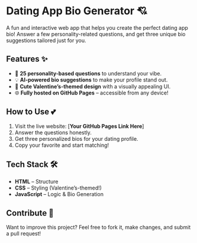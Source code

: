 # Dating App Bio Generator 💘  

A fun and interactive web app that helps you create the perfect dating app bio! Answer a few personality-related questions, and get three unique bio suggestions tailored just for you.  

## Features ✨  
- 📝 **25 personality-based questions** to understand your vibe.  
- 💡 **AI-powered bio suggestions** to make your profile stand out.  
- 🎨 **Cute Valentine’s-themed design** with a visually appealing UI.  
- 🌐 **Fully hosted on GitHub Pages** – accessible from any device!  

## How to Use 💕  
1. Visit the live website: [**Your GitHub Pages Link Here**]  
2. Answer the questions honestly.  
3. Get three personalized bios for your dating profile.  
4. Copy your favorite and start matching!  

## Tech Stack 🛠️  
- **HTML** – Structure  
- **CSS** – Styling (Valentine’s-themed!)  
- **JavaScript** – Logic & Bio Generation  

## Contribute 💖  
Want to improve this project? Feel free to fork it, make changes, and submit a pull request!  
